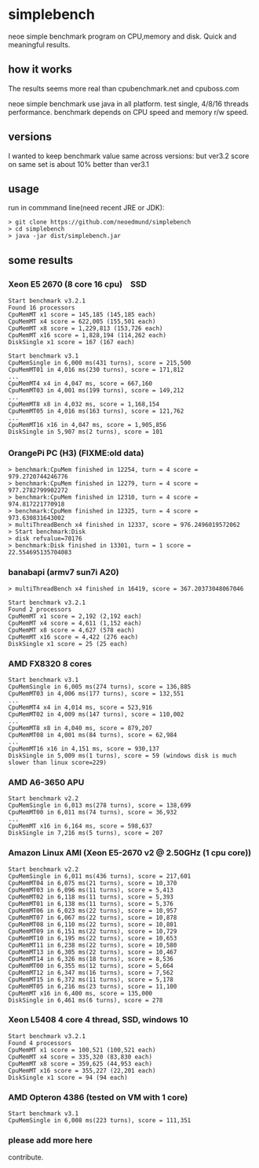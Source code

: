 # simplebench
neoe simple benchmark program on CPU,memory and disk. Quick and meaningful results.

## how it works
The results seems more real than cpubenchmark.net and cpuboss.com

neoe simple benchmark use java in all platform.
test single, 4/8/16 threads performance.
benchmark depends on CPU speed and memory r/w speed.

## versions
I wanted to keep benchmark value same across versions:
but ver3.2 score on same set is about 10% better than ver3.1



## usage
run in commmand line(need recent JRE or JDK):
```
> git clone https://github.com/neoedmund/simplebench
> cd simplebench
> java -jar dist/simplebench.jar
```

## some results

### Xeon E5 2670 (8 core 16 cpu)　SSD
```
Start benchmark v3.2.1
Found 16 processors
CpuMemMT x1 score = 145,185 (145,185 each)
CpuMemMT x4 score = 622,005 (155,501 each)
CpuMemMT x8 score = 1,229,813 (153,726 each)
CpuMemMT x16 score = 1,828,194 (114,262 each)
DiskSingle x1 score = 167 (167 each)

Start benchmark v3.1
CpuMemSingle in 6,000 ms(431 turns), score = 215,500
CpuMemMT01 in 4,016 ms(230 turns), score = 171,812
...
CpuMemMT4 x4 in 4,047 ms, score = 667,160
CpuMemMT03 in 4,001 ms(199 turns), score = 149,212
...
CpuMemMT8 x8 in 4,032 ms, score = 1,168,154
CpuMemMT05 in 4,016 ms(163 turns), score = 121,762
...
CpuMemMT16 x16 in 4,047 ms, score = 1,905,856
DiskSingle in 5,907 ms(2 turns), score = 101
```



### OrangePi PC (H3)  (FIXME:old data)　
```
> benchmark:CpuMem finished in 12254, turn = 4 score = 979.2720744246776
> benchmark:CpuMem finished in 12279, turn = 4 score = 977.2782799902272
> benchmark:CpuMem finished in 12310, turn = 4 score = 974.817221770918
> benchmark:CpuMem finished in 12325, turn = 4 score = 973.630831643002
> multiThreadBench x4 finished in 12337, score = 976.2496019572062
> Start benchmark:Disk
> disk refvalue=70176
> benchmark:Disk finished in 13301, turn = 1 score = 22.554695135704083
```

### banabapi (armv7 sun7i A20)  
```
> multiThreadBench x4 finished in 16419, score = 367.20373048067046

Start benchmark v3.2.1
Found 2 processors
CpuMemMT x1 score = 2,192 (2,192 each)
CpuMemMT x4 score = 4,611 (1,152 each)
CpuMemMT x8 score = 4,627 (578 each)
CpuMemMT x16 score = 4,422 (276 each)
DiskSingle x1 score = 25 (25 each)
```

### AMD FX8320 8 cores
```
Start benchmark v3.1
CpuMemSingle in 6,005 ms(274 turns), score = 136,885
CpuMemMT03 in 4,006 ms(177 turns), score = 132,551
...
CpuMemMT4 x4 in 4,014 ms, score = 523,916
CpuMemMT02 in 4,009 ms(147 turns), score = 110,002
...
CpuMemMT8 x8 in 4,040 ms, score = 879,207
CpuMemMT08 in 4,001 ms(84 turns), score = 62,984
...
CpuMemMT16 x16 in 4,151 ms, score = 930,137
DiskSingle in 5,009 ms(1 turns), score = 59 (windows disk is much slower than linux score=229)
```

### AMD A6-3650 APU
```
Start benchmark v2.2
CpuMemSingle in 6,013 ms(278 turns), score = 138,699 
CpuMemMT00 in 6,011 ms(74 turns), score = 36,932 
...
CpuMemMT x16 in 6,164 ms, score = 598,637 
DiskSingle in 7,216 ms(5 turns), score = 207 
```

### Amazon Linux AMI (Xeon E5-2670 v2 @ 2.50GHz (1 cpu core))
```
Start benchmark v2.2
CpuMemSingle in 6,011 ms(436 turns), score = 217,601
CpuMemMT04 in 6,075 ms(21 turns), score = 10,370
CpuMemMT03 in 6,096 ms(11 turns), score = 5,413
CpuMemMT02 in 6,118 ms(11 turns), score = 5,393
CpuMemMT01 in 6,138 ms(11 turns), score = 5,376
CpuMemMT06 in 6,023 ms(22 turns), score = 10,957
CpuMemMT07 in 6,067 ms(22 turns), score = 10,878
CpuMemMT08 in 6,110 ms(22 turns), score = 10,801
CpuMemMT09 in 6,151 ms(22 turns), score = 10,729
CpuMemMT10 in 6,195 ms(22 turns), score = 10,653
CpuMemMT11 in 6,238 ms(22 turns), score = 10,580
CpuMemMT13 in 6,305 ms(22 turns), score = 10,467
CpuMemMT14 in 6,326 ms(18 turns), score = 8,536
CpuMemMT00 in 6,355 ms(12 turns), score = 5,664
CpuMemMT12 in 6,347 ms(16 turns), score = 7,562
CpuMemMT15 in 6,372 ms(11 turns), score = 5,178
CpuMemMT05 in 6,216 ms(23 turns), score = 11,100
CpuMemMT x16 in 6,400 ms, score = 135,000
DiskSingle in 6,461 ms(6 turns), score = 278
```
### Xeon L5408 4 core 4 thread, SSD, windows 10
```
Start benchmark v3.2.1
Found 4 processors
CpuMemMT x1 score = 100,521 (100,521 each)
CpuMemMT x4 score = 335,320 (83,830 each)
CpuMemMT x8 score = 359,625 (44,953 each)
CpuMemMT x16 score = 355,227 (22,201 each)
DiskSingle x1 score = 94 (94 each)
```
### AMD Opteron 4386 (tested on VM with 1 core)
```
Start benchmark v3.1
CpuMemSingle in 6,008 ms(223 turns), score = 111,351
```

### please add more here
contribute.
